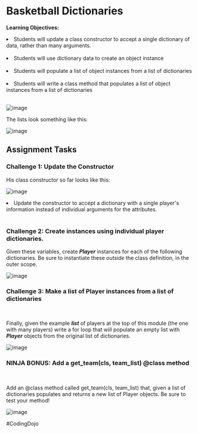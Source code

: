 <h1>Basketball Dictionaries</h1>

<b>Learning Objectives:</b>

<li>Students will update a class constructor to accept a single dictionary of data, rather than many arguments.</li><br>
<li>Students will use dictionary data to create an object instance</li><br>
<li>Students will populate a list of object instances from a list of dictionaries</li><br>
<li>Students will write a class method that populates a list of object instances from a list of dictionaries</li><br>

![image](https://github.com/theJames-CE/Basketball_Dictionaries/assets/124546382/55d0d528-2e73-485f-9acd-773ff8143fb6)

The lists look something like this:

![image](https://github.com/theJames-CE/Basketball_Dictionaries/assets/124546382/f69cd977-b2eb-4b6d-824c-da66a0b5fefd)

<h2>Assignment Tasks</h2>

<h3>Challenge 1: Update the Constructor</h3>

His class constructor so far looks like this:

![image](https://github.com/theJames-CE/Basketball_Dictionaries/assets/124546382/f8536100-0375-4e7c-bbdb-bba965d9d528)

<li>Update the constructor to accept a dictionary with a single player's information instead of individual arguments for the attributes.</li><br>

<h3>Challenge 2: Create instances using individual player dictionaries.</h3>

Given these variables, create <b><i>Player</b></i> instances for each of the following dictionaries. Be sure to instantiate these <i>outside</i> the class definition, in the outer scope.

![image](https://github.com/theJames-CE/Basketball_Dictionaries/assets/124546382/fdad1205-40f0-4589-a5a8-1f64ce294c76)

<h3>Challenge 3: Make a list of Player instances from a list of dictionaries</h3><br>

Finally, given the example <b><i>list</b></i> of players at the top of this module (the one with many players) write a for loop that will populate an empty list with <b><i>Player</b></i> objects from the original list of dictionaries.

![image](https://github.com/theJames-CE/Basketball_Dictionaries/assets/124546382/343310a2-3fc3-4f90-921a-61e810b6a4cb)

<h3>NINJA BONUS: Add a get_team(cls, team_list) @class method</h3><br>

Add an @class method called get_team(cls, team_list) that, given a list of dictionaries populates and returns a new list of Player objects. Be sure to test your method!

![image](https://github.com/theJames-CE/Basketball_Dictionaries/assets/124546382/2e21db74-2f4e-4a88-bdfd-ea74bb74115a)

#CodingDojo
